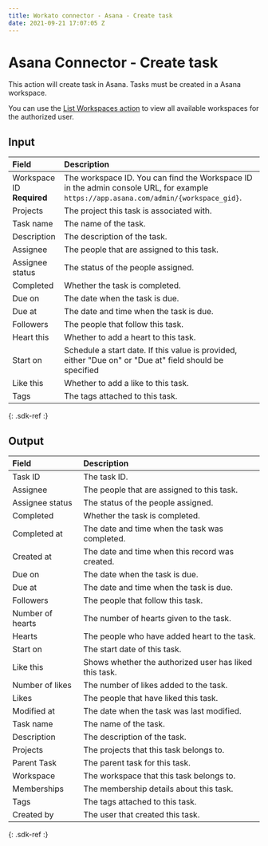 ```yaml
---
title: Workato connector - Asana - Create task 
date: 2021-09-21 17:07:05 Z
---
```


# Asana Connector - Create task 
This action will create task in Asana. Tasks must be created in a Asana workspace. 

You can use the [List Workspaces action](/connectors/asana/list-workspaces.md) to view all available workspaces for the authorized user.

## Input

| Field | Description |
|:--- |:--- |
| Workspace ID<br>**Required** | The workspace ID. You can find the Workspace ID in the admin console URL, for example `https://app.asana.com/admin/{workspace_gid}`. |
| Projects | The project this task is associated with. |
| Task name | The name of the task. |
| Description | The description of the task. |
| Assignee | The people that are assigned to this task. |
| Assignee status | The status of the people assigned. |
| Completed | Whether the task is completed. |
| Due on | The date when the task is due. |
| Due at | The date and time when the task is due. |
| Followers | The people that follow this task. |
| Heart this | Whether to add a heart to this task. |
| Start on | Schedule a start date. If this value is provided, either "Due on" or "Due at" field should be specified |
| Like this | Whether to add a like to this task. |
| Tags | The tags attached to this task. |
{: .sdk-ref :}

## Output

| Field | Description |
|:--- |:--- |
| Task ID | The task ID. |
| Assignee | The people that are assigned to this task. |
| Assignee status | The status of the people assigned. |
| Completed | Whether the task is completed. |
| Completed at | The date and time when the task was completed. |
| Created at | The date and time when this record was created. |
| Due on | The date when the task is due. |
| Due at | The date and time when the task is due. |
| Followers | The people that follow this task. |
| Number of hearts | The number of hearts given to the task. |
| Hearts | The people who have added heart to the task. |
| Start on | The start date of this task. |
| Like this | Shows whether the authorized user has liked this task. |
| Number of likes | The number of likes added to the task. |
| Likes | The people that have liked this task. |
| Modified at | The date when the task was last modified. |
| Task name | The name of the task. |
| Description | The description of the task. |
| Projects | The projects that this task belongs to. |
| Parent Task | The parent task for this task. |
| Workspace | The workspace that this task belongs to. |
| Memberships | The membership details about this task. |
| Tags | The tags attached to this task. |
| Created by | The user that created this task. |
{: .sdk-ref :}


